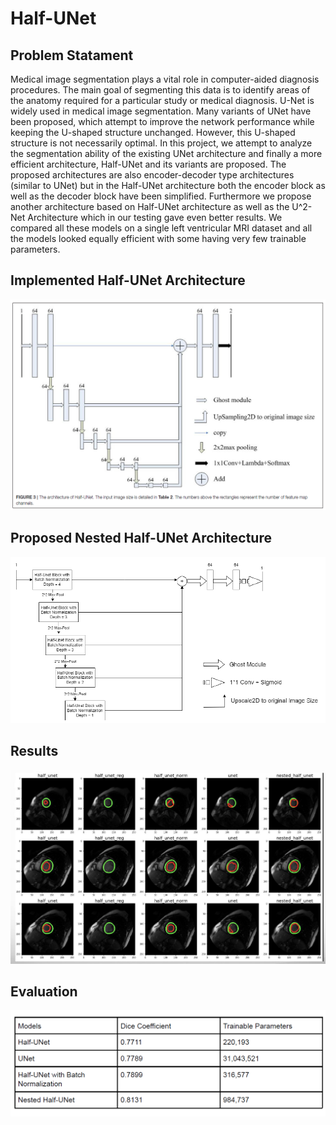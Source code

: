 # Half-UNet

## Problem Statament
Medical image segmentation plays a vital role in computer-aided diagnosis procedures. The
main goal of segmenting this data is to identify areas of the anatomy required for a particular
study or medical diagnosis. U-Net is widely used in medical image segmentation. Many variants
of UNet have been proposed, which attempt to improve the network performance while keeping
the U-shaped structure unchanged. However, this U-shaped structure is not necessarily optimal.
In this project, we attempt to analyze the segmentation ability of the existing UNet architecture
and finally a more efficient architecture, Half-UNet and its variants are proposed. The proposed
architectures are also encoder-decoder type architectures (similar to UNet) but in the Half-UNet
architecture both the encoder block as well as the decoder block have been simplified.
Furthermore we propose another architecture based on Half-UNet architecture as well as the
U^2-Net Architecture which in our testing gave even better results. We compared all these
models on a single left ventricular MRI dataset and all the models looked equally efficient with
some having very few trainable parameters.

## Implemented Half-UNet Architecture
![My Image](data/model_arch.png)

## Proposed Nested Half-UNet Architecture
![My Image](data/model_arch1.png)

## Results
![My Image](data/outputs.png)

## Evaluation
![My Image](data/results.png)
